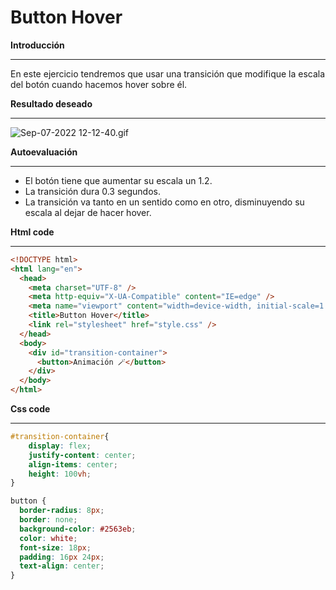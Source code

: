 # Button Hover

**Introducción**

---

En este ejercicio tendremos que usar una transición que modifique la escala del botón cuando hacemos hover sobre él.

**Resultado deseado**

---

![Sep-07-2022 12-12-40.gif](https://s3-us-west-2.amazonaws.com/secure.notion-static.com/97c53d43-bce9-4f2c-ace3-b4f279f47154/Sep-07-2022_12-12-40.gif)

**Autoevaluación**

---

- El botón tiene que aumentar su escala un 1.2.
- La transición dura 0.3 segundos.
- La transición va tanto en un sentido como en otro, disminuyendo su escala al dejar de hacer hover.

**Html code**

---

```html
<!DOCTYPE html>
<html lang="en">
  <head>
    <meta charset="UTF-8" />
    <meta http-equiv="X-UA-Compatible" content="IE=edge" />
    <meta name="viewport" content="width=device-width, initial-scale=1.0" />
    <title>Button Hover</title>
    <link rel="stylesheet" href="style.css" />
  </head>
  <body>
    <div id="transition-container">
      <button>Animación 🪄</button>
    </div>
  </body>
</html>
```

**Css code**

---

```css
#transition-container{
    display: flex;
    justify-content: center;
    align-items: center;
    height: 100vh;
}

button {
  border-radius: 8px;
  border: none;
  background-color: #2563eb;
  color: white;
  font-size: 18px;
  padding: 16px 24px;
  text-align: center;
}
```